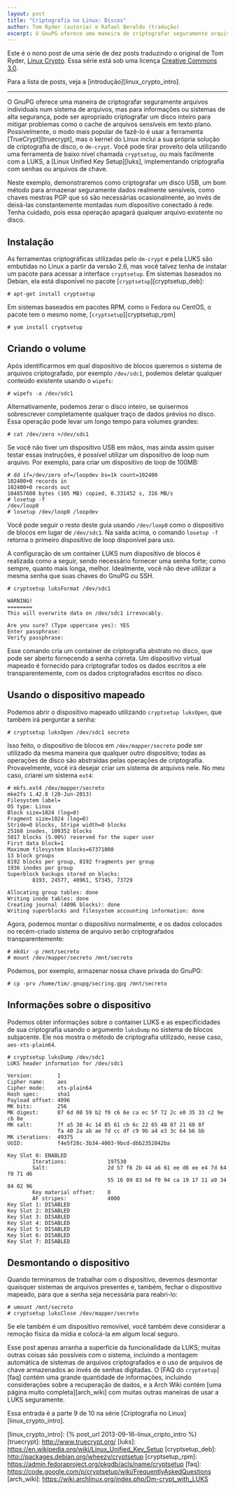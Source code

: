```yaml
---
layout: post
title: "Criptografia no Linux: Discos"
author: Tom Ryder (autoria) e Rafael Beraldo (tradução)
excerpt: O GnuPG oferece uma maneira de criptografar seguramente arquivos individuais num sistema de arquivos, mas para informações ou sistemas de alta segurança, pode ser apropriado criptografar um disco inteiro para mitigar problemas como o cache de arquivos sensíveis em texto plano.
---
```


Este é o nono post de uma série de dez posts traduzindo o original de Tom
Ryder, [Linux Crypto][linux_crypto]. Essa série está sob uma licença [Creative
Commons 3.0][cc].

Para a lista de posts, veja a [introdução][linux_crypto_intro].

---

O GnuPG oferece uma maneira de criptografar seguramente arquivos individuais
num sistema de arquivos, mas para informações ou sistemas de alta segurança,
pode ser apropriado criptografar um disco inteiro para mitigar problemas como o
cache de arquivos sensíveis em texto plano. Possivelmente, o modo mais popular
de fazê-lo é usar a ferramenta [TrueCrypt][truecrypt], mas o kernel do Linux
inclui a sua própria solução de criptografia de disco, o `dm-crypt`. Você pode
tirar proveito dela utilizando uma ferramenta de baixo nível chamada
`cryptsetup`, ou mais facilmente com a LUKS, a [Linux Unified Key Setup][luks],
implementando criptografia com senhas ou arquivos de chave.

Neste exemplo, demonstraremos como criptografar um disco USB, um bom método
para armazenar seguramente dados realmente sensíveis, como chaves mestras PGP
que só são necessárias ocasionalmente, ao invés de deixá-las constantemente
montadas num dispositivo conectado à rede. Tenha cuidado, pois essa operação
apagará qualquer arquivo existente no disco.

## Instalação

As ferramentas criptográficas utilizadas pelo `dm-crypt` e pela LUKS são
embutidas no Linux a partir da versão 2.6, mas você talvez tenha de instalar um
pacote para acessar a interface `cryptsetup`. Em sistemas baseados no Debian,
ela está disponível no pacote [`cryptsetup`][cryptsetup_deb]:

    # apt-get install cryptsetup

Em sistemas baseados em pacotes RPM, como o Fedora ou CentOS, o pacote tem o
mesmo nome, [`cryptsetup`][cryptsetup_rpm]

    # yum install cryptsetup

## Criando o volume

Após identificarmos em qual dispositivo de blocos queremos o sistema de
arquivos criptografado, por exemplo `/dev/sdc1`, podemos deletar qualquer
conteúdo existente usando o `wipefs`:

    # wipefs -a /dev/sdc1

Alternativamente, podemos zerar o disco inteiro, se quisermos sobrescrever
completamente qualquer traço de dados prévios no disco. Essa operação pode
levar um longo tempo para volumes grandes:

    # cat /dev/zero >/dev/sdc1

Se você não tiver um dispositivo USB em mãos, mas ainda assim quiser testar
essas instruções, é possível utilizar um dispositivo de loop num arquivo. Por
exemplo, para criar um dispositivo de loop de 100MB:

    # dd if=/dev/zero of=/loopdev bs=1k count=102400
    102400+0 records in
    102400+0 records out
    104857600 bytes (105 MB) copied, 0.331452 s, 316 MB/s
    # losetup -f
    /dev/loop0
    # losetup /dev/loop0 /loopdev

Você pode seguir o resto deste guia usando `/dev/loop0` como o dispositivo de
blocos em lugar de `/dev/sdc1`. Na saída acima, o comando `losetup -f` retorna
o primeiro dispositivo de loop disponível para uso.

A configuração de um container LUKS num dispositivo de blocos é realizada como
a seguir, sendo necessário fornecer uma senha forte; como sempre, quanto mais
longa, melhor. Idealmente, você não deve utilizar a mesma senha que suas chaves
do GnuPG ou SSH.

    # cryptsetup luksFormat /dev/sdc1

    WARNING!
    ========
    This will overwrite data on /dev/sdc1 irrevocably.

    Are you sure? (Type uppercase yes): YES
    Enter passphrase:
    Verify passphrase:

Esse comando cria um container de criptografia abstrato no disco, que pode ser
aberto fornecendo a senha correta. Um dispositivo virtual mapeado é fornecido
para criptografar todos os dados escritos a ele transparentemente, com os dados
criptografados escritos no disco.

## Usando o dispositivo mapeado

Podemos abrir o dispositivo mapeado utilizando `cryptsetup luksOpen`, que
também irá perguntar a senha:

    # cryptsetup luksOpen /dev/sdc1 secreto

Isso feito, o dispositivo de blocos em `/dev/mapper/secreto` pode ser utilizado
da mesma maneira que qualquer outro dispositivo; todas as operações de disco
são abstraídas pelas operações de criptografia. Provavelmente, você irá desejar
criar um sistema de arquivos nele. No meu caso, criarei um sistema `ext4`:

    # mkfs.ext4 /dev/mapper/secreto
    mke2fs 1.42.8 (20-Jun-2013)
    Filesystem label=
    OS type: Linux
    Block size=1024 (log=0)
    Fragment size=1024 (log=0)
    Stride=0 blocks, Stripe width=0 blocks
    25168 inodes, 100352 blocks
    5017 blocks (5.00%) reserved for the super user
    First data block=1
    Maximum filesystem blocks=67371008
    13 block groups
    8192 blocks per group, 8192 fragments per group
    1936 inodes per group
    Superblock backups stored on blocks:
            8193, 24577, 40961, 57345, 73729
    
    Allocating group tables: done
    Writing inode tables: done
    Creating journal (4096 blocks): done
    Writing superblocks and filesystem accounting information: done

Agora, podemos montar o dispositivo normalmente, e os dados colocados no
recém-criado sistema de arquivo serão criptografados transparentemente:

    # mkdir -p /mnt/secreto
    # mount /dev/mapper/secreto /mnt/secreto

Podemos, por exemplo, armazenar nossa chave privada do GnuPG:

    # cp -prv /home/tim/.gnupg/secring.gpg /mnt/secreto

## Informações sobre o dispositivo

Podemos obter informações sobre o container LUKS e as especificidades de sua
criptografia usando o argumento `luksDump` no sistema de blocos subjacente. Ele
nos mostra o método de criptografia utilizado, nesse caso, `aes-xts-plain64`.

    # cryptsetup luksDump /dev/sdc1
    LUKS header information for /dev/sdc1

    Version:        1
    Cipher name:    aes
    Cipher mode:    xts-plain64
    Hash spec:      sha1
    Payload offset: 4096
    MK bits:        256
    MK digest:      87 6d 08 59 b2 f0 c6 6e ca ec 5f 72 2c e0 35 33 c2 9e cb 8e
    MK salt:        7f a5 38 4c 14 85 61 cb 6c 22 65 48 87 21 60 8f
                    fa 40 2a ab ae 7d cc df c9 9b a4 e3 3c 64 b6 bb
    MK iterations:  49375
    UUID:           f4e5f28c-3b34-4003-9bcd-dbb2352042ba

    Key Slot 0: ENABLED
            Iterations:             197530
            Salt:                   2d 57 f6 2b 44 a6 61 ee d6 ee e4 7d 64 f0 71 d6
                                    55 16 09 83 b4 f0 94 ca 19 17 11 a9 34 84 02 96
            Key material offset:    8
            AF stripes:             4000
    Key Slot 1: DISABLED
    Key Slot 2: DISABLED
    Key Slot 3: DISABLED
    Key Slot 4: DISABLED
    Key Slot 5: DISABLED
    Key Slot 6: DISABLED
    Key Slot 7: DISABLED

## Desmontando o dispositivo

Quando terminamos de trabalhar com o dispositivo, devemos desmontar quaisquer
sistemas de arquivos presentes e, também, fechar o dispositivo mapeado, para
que a senha seja necessária para reabri-lo:

    # umount /mnt/secreto
    # cryptsetup luksClose /dev/mapper/secreto

Se ele também é um dispositivo removível, você também deve considerar a remoção
física da mídia e colocá-la em algum local seguro.

Esse post apenas arranha a superfície da funcionalidade da LUKS; muitas outras
coisas são possíveis com o sistema, incluindo a montagem automática de sistemas
de arquivos criptografados e o uso de arquivos de chave armazenados ao invés de
senhas digitadas. O [FAQ do `cryptsetup`][faq] contém uma grande quantidade de
informações, incluindo considerações sobre a recuperação de dados, e a Arch
Wiki contém [uma página muito completa][arch_wiki] com muitas outras maneiras
de usar a LUKS seguramente.

Essa entrada é a parte 9 de 10 na série [Criptografia no
Linux][linux_crypto_intro].

[linux_crypto]: http://blog.sanctum.geek.nz/series/linux-crypto/
[cc]: http://creativecommons.org/licenses/by-nc-sa/3.0/
[linux_crypto_intro]: {% post_url 2013-09-16-linux_cripto_intro %}
[truecrypt]: http://www.truecrypt.org/
[luks]: https://en.wikipedia.org/wiki/Linux_Unified_Key_Setup
[cryptsetup_deb]: http://packages.debian.org/wheezy/cryptsetup
[cryptsetup_rpm]: https://admin.fedoraproject.org/pkgdb/acls/name/cryptsetup
[faq]: https://code.google.com/p/cryptsetup/wiki/FrequentlyAskedQuestions
[arch_wiki]: https://wiki.archlinux.org/index.php/Dm-crypt_with_LUKS
